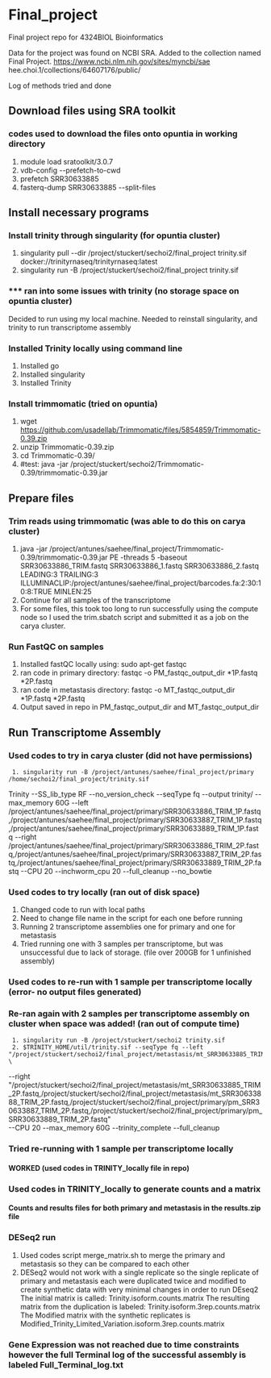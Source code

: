 # Final_project
Final project repo for 4324BIOL Bioinformatics

Data for the project was found on NCBI SRA. Added to the collection named Final Project.
https://www.ncbi.nlm.nih.gov/sites/myncbi/sae hee.choi.1/collections/64607176/public/

Log of methods tried and done

## Download files using SRA toolkit
### codes used to download the files onto opuntia in working directory
1. module load sratoolkit/3.0.7
2. vdb-config --prefetch-to-cwd
3. prefetch SRR30633885
4. fasterq-dump SRR30633885 --split-files

## Install necessary programs
### Install trinity through singularity (for opuntia cluster)
1. singularity pull --dir /project/stuckert/sechoi2/final_project trinity.sif docker://trinityrnaseq/trinityrnaseq:latest
2. singularity run -B /project/stuckert/sechoi2/final_project trinity.sif

### *** ran into some issues with trinity (no storage space on opuntia cluster)
Decided to run using my local machine. Needed to reinstall singularity, and trinity to run transcriptome assembly

### Installed Trinity locally using command line
1. Installed go
2. Installed singularity
3. Installed Trinity

### Install trimmomatic (tried on opuntia)
1. wget https://github.com/usadellab/Trimmomatic/files/5854859/Trimmomatic-0.39.zip
2. unzip Trimmomatic-0.39.zip
3. cd Trimmomatic-0.39/
4. #test:
java -jar /project/stuckert/sechoi2/Trimmomatic-0.39/trimmomatic-0.39.jar


## Prepare files
### Trim reads using trimmomatic (was able to do this on carya cluster)
1. java -jar /project/antunes/saehee/final_project/Trimmomatic-0.39/trimmomatic-0.39.jar PE -threads 5 -baseout SRR30633886_TRIM.fastq SRR30633886_1.fastq SRR30633886_2.fastq LEADING:3 TRAILING:3 ILLUMINACLIP:/project/antunes/saehee/final_project/barcodes.fa:2:30:10:8:TRUE MINLEN:25
2. Continue for all samples of the transcriptome
3. For some files, this took too long to run successfully using the compute node so I used the trim.sbatch script and submitted it as a job on the carya cluster.

### Run FastQC on samples
1. Installed fastQC locally using: sudo apt-get fastqc
2. ran code in primary directory: fastqc -o PM_fastqc_output_dir *1P.fastq *2P.fastq
3. ran code in metastasis directory: fastqc -o MT_fastqc_output_dir *1P.fastq *2P.fastq
4. Output saved in repo in PM_fastqc_output_dir and MT_fastqc_output_dir

## Run Transcriptome Assembly
### Used codes to try in carya cluster (did not have permissions)
     1. singularity run -B /project/antunes/saehee/final_project/primary /home/sechoi2/final_project/trinity.sif
Trinity --SS_lib_type RF --no_version_check --seqType fq --output trinity/ --max_memory 60G --left /project/antunes/saehee/final_project/primary/SRR30633886_TRIM_1P.fastq,/project/antunes/saehee/final_project/primary/SRR30633887_TRIM_1P.fastq,/project/antunes/saehee/final_project/primary/SRR30633889_TRIM_1P.fastq  --right /project/antunes/saehee/final_project/primary/SRR30633886_TRIM_2P.fastq,/project/antunes/saehee/final_project/primary/SRR30633887_TRIM_2P.fastq,/project/antunes/saehee/final_project/primary/SRR30633889_TRIM_2P.fastq  --CPU 20 --inchworm_cpu 20 --full_cleanup --no_bowtie

### Used codes to try locally (ran out of disk space)
1. Changed code to run with local paths
2. Need to change file name in the script for each one before running
3. Running 2 transcriptome assemblies one for primary and one for metastasis
4. Tried running one with 3 samples per transcriptome, but was unsuccessful due to lack of storage. (file over 200GB for 1 unfinished assembly)
   
### Used codes to re-run with 1 sample per transcriptome locally (error- no  output files generated)
### Re-ran again with 2 samples per transcriptome assembly on cluster when space was added! (ran out of compute time)
     1. singularity run -B /project/stuckert/sechoi2 trinity.sif
     2. $TRINITY_HOME/util/trinity.sif --seqType fq --left "/project/stuckert/sechoi2/final_project/metastasis/mt_SRR30633885_TRIM_1P.fastq,/project/stuckert/sechoi2/final_project/metastasis/mt_SRR30633888_TRIM_1P.fastq,/project/stuckert/sechoi2/final_project/primary/pm_SRR30633887_TRIM_1P.fastq,/project/stuckert/sechoi2/final_project/primary/pm_SRR30633889_TRIM_1P.fastq" \
   --right "/project/stuckert/sechoi2/final_project/metastasis/mt_SRR30633885_TRIM_2P.fastq,/project/stuckert/sechoi2/final_project/metastasis/mt_SRR30633888_TRIM_2P.fastq,/project/stuckert/sechoi2/final_project/primary/pm_SRR30633887_TRIM_2P.fastq,/project/stuckert/sechoi2/final_project/primary/pm_SRR30633889_TRIM_2P.fastq" \
   --CPU 20 --max_memory 60G --trinity_complete --full_cleanup
### Tried re-running with 1 sample per transcriptome locally 
#### WORKED (used codes in TRINITY_locally file in repo)


### Used codes in TRINITY_locally to generate counts and a matrix
#### Counts and results files for both primary and metastasis in the results.zip file

### DESeq2 run
1. Used codes script merge_matrix.sh to merge the primary and metastasis so they can be compared to each other
2. DESeq2 would not work with a single replicate so the single replicate of primary and metastasis each were duplicated twice and modified to create synthetic data with very minimal changes in order to run DEseq2
   The initial matrix is called: Trinity.isoform.counts.matrix
   The resulting matrix from the duplication is labeled: Trinity.isoform.3rep.counts.matrix
   The Modified matrix with the synthetic replicates is Modified_Trinity_Limited_Variation.isoform.3rep.counts.matrix
   

### Gene Expression was not reached due to time constraints however the full Terminal log of the successful assembly is labeled Full_Terminal_log.txt




